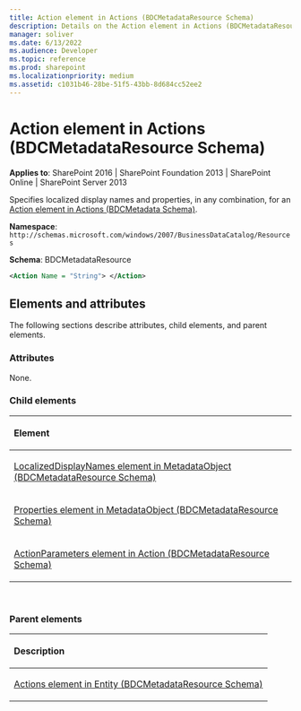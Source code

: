 ```yaml
---
title: Action element in Actions (BDCMetadataResource Schema)
description: Details on the Action element in Actions (BDCMetadataResource Schema)
manager: soliver
ms.date: 6/13/2022
ms.audience: Developer
ms.topic: reference
ms.prod: sharepoint
ms.localizationpriority: medium
ms.assetid: c1031b46-28be-51f5-43bb-8d684cc52ee2
---
```


# Action element in Actions (BDCMetadataResource Schema)

**Applies to**: SharePoint 2016 | SharePoint Foundation 2013 | SharePoint Online | SharePoint Server 2013

Specifies localized display names and properties, in any combination, for an [Action element in Actions (BDCMetadata Schema)](action-element-in-actions-bdcmetadata-schema.md).

**Namespace**: `http://schemas.microsoft.com/windows/2007/BusinessDataCatalog/Resources`

**Schema**: BDCMetadataResource

```XML
<Action Name = "String"> </Action>
```

## Elements and attributes

The following sections describe attributes, child elements, and parent elements.

### Attributes

None.

### Child elements

<table>
<colgroup>
<col width="100%" />
</colgroup>
<thead>
<tr class="header">
<th align="left"><p>Element</p></th>
</tr>
</thead>
<tbody>
<tr class="odd">
<td align="left"><p><span sdata="link"><a href="localizeddisplaynames-element-in-metadataobject-bdcmetadataresource-schema.md">LocalizedDisplayNames element in MetadataObject (BDCMetadataResource Schema)</a></span></p></td>
</tr>
<tr class="even">
<td align="left"><p><span sdata="link"><a href="properties-element-in-metadataobject-bdcmetadataresource-schema.md">Properties element in MetadataObject (BDCMetadataResource Schema)</a></span></p></td>
</tr>
<tr class="odd">
<td align="left"><p><span sdata="link"><a href="actionparameters-element-in-action-bdcmetadataresource-schema.md">ActionParameters element in Action (BDCMetadataResource Schema)</a></span></p></td>
</tr>
</tbody>
</table>

<br/>

### Parent elements

<table>
<colgroup>
<col width="100%" />
</colgroup>
<thead>
<tr class="header">
<th align="left"><p>Description</p></th>
</tr>
</thead>
<tbody>
<tr class="odd">
<td align="left"><p><span sdata="link"><a href="actions-element-in-entity-bdcmetadataresource-schema.md">Actions element in Entity (BDCMetadataResource Schema)</a></span></p></td>
</tr>
</tbody>
</table>







